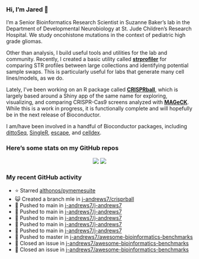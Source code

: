 
<!-- README.md is generated from README.Rmd. Please edit that file -->

### Hi, I’m Jared 👋

I’m a Senior Bioinformatics Research Scientist in Suzanne Baker’s lab in
the Department of Developmental Neurobiology at St. Jude Children’s
Research Hospital. We study oncohistone mutations in the context of
pediatric high grade gliomas.

Other than analysis, I build useful tools and utilities for the lab and
community. Recently, I created a basic utility called
[**strprofiler**](https://github.com/j-andrews7/strprofiler) for
comparing STR profiles between large collections and identifying
potential sample swaps. This is particularly useful for labs that
generate many cell lines/models, as we do.

Lately, I’ve been working on an R package called
[**CRISPRball**](https://github.com/j-andrews7/CRISPRball), which is
largely based around a Shiny app of the same name for exploring,
visualizing, and comparing CRISPR-Cas9 screens analyzed with
[**MAGeCK**](https://sourceforge.net/projects/mageck/). While this is a
work in progress, it is functionally complete and will hopefully be in
the next release of Bioconductor.

I am/have been involved in a handful of Bioconductor packages, including
[dittoSeq](https://bioconductor.org/packages/release/bioc/html/dittoSeq.html),
[SingleR](https://bioconductor.org/packages/release/bioc/html/SingleR.html),
[escape](https://bioconductor.org/packages/release/bioc/html/escape.html),
and
[celldex](http://bioconductor.org/packages/release/data/experiment/html/celldex.html).

### Here’s some stats on my GitHub repos

<p align="center">

<img src="https://github-readme-stats.vercel.app/api?username=j-andrews7&show_icons=true&theme=dracula">
<img src="https://github-readme-stats.vercel.app/api/top-langs/?username=j-andrews7&hide=html,css,jupyter%20notebook&layout=compact">

</p>

### My recent GitHub activity

  - ⭐️ Starred
    [althonos/pymemesuite](https://github.com/althonos/pymemesuite)
  - 😺 Created a branch mle in
    [j-andrews7/crisprball](https://github.com/j-andrews7/crisprball)
  - 📨 Pushed to main in
    [j-andrews7/j-andrews7](https://github.com/j-andrews7/j-andrews7)
  - 📨 Pushed to main in
    [j-andrews7/j-andrews7](https://github.com/j-andrews7/j-andrews7)
  - 📨 Pushed to main in
    [j-andrews7/j-andrews7](https://github.com/j-andrews7/j-andrews7)
  - 📨 Pushed to main in
    [j-andrews7/j-andrews7](https://github.com/j-andrews7/j-andrews7)
  - 📨 Pushed to main in
    [j-andrews7/j-andrews7](https://github.com/j-andrews7/j-andrews7)
  - 📨 Pushed to master in
    [j-andrews7/awesome-bioinformatics-benchmarks](https://github.com/j-andrews7/awesome-bioinformatics-benchmarks)
  - 🎊 Closed an issue in
    [j-andrews7/awesome-bioinformatics-benchmarks](https://github.com/j-andrews7/awesome-bioinformatics-benchmarks)
  - 🎊 Closed an issue in
    [j-andrews7/awesome-bioinformatics-benchmarks](https://github.com/j-andrews7/awesome-bioinformatics-benchmarks)

